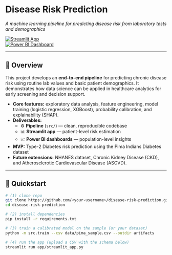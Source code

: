 # Disease Risk Prediction  
*A machine learning pipeline for predicting disease risk from laboratory tests and demographics*  

[![Streamlit App](https://img.shields.io/badge/demo-streamlit-brightgreen)](#)  
[![Power BI Dashboard](https://img.shields.io/badge/dashboard-PowerBI-blue)](#)  

---

## 📌 Overview  
This project develops an **end-to-end pipeline** for predicting chronic disease risk using routine lab values and basic patient demographics. It demonstrates how data science can be applied in healthcare analytics for early screening and decision support.  

- **Core features:** exploratory data analysis, feature engineering, model training (logistic regression, XGBoost), probability calibration, and explainability (SHAP).  
- **Deliverables:**  
  - ⚙️ **Pipeline** (`src/`) — clean, reproducible codebase  
  - 📊 **Streamlit app** — patient-level risk estimation  
  - 📈 **Power BI dashboards** — population-level insights  
- **MVP:** Type-2 Diabetes risk prediction using the Pima Indians Diabetes dataset  
- **Future extensions:** NHANES dataset, Chronic Kidney Disease (CKD), and Atherosclerotic Cardiovascular Disease (ASCVD).  

---

## 🚀 Quickstart  

```bash
# (1) clone repo
git clone https://github.com/<your-username>/disease-risk-prediction.git
cd disease-risk-prediction

# (2) install dependencies
pip install -r requirements.txt

# (3) train a calibrated model on the sample (or your dataset)
python -m src.train --csv data/pima_sample.csv --outdir artifacts

# (4) run the app (upload a CSV with the schema below)
streamlit run app/streamlit_app.py

